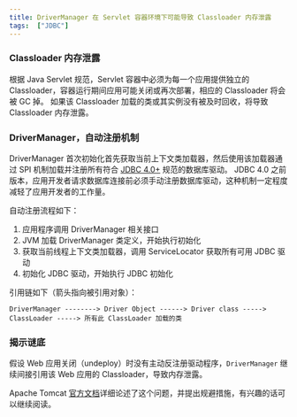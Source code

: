 ```yaml
---
title: DriverManager 在 Servlet 容器环境下可能导致 Classloader 内存泄露
tags:  ["JDBC"]
---
```



### Classloader 内存泄露
根据 Java Servlet 规范，Servlet 容器中必须为每一个应用提供独立的 Classloader，容器运行期间应用可能关闭或再次部署，相应的 Classloader 将会被 GC 掉。
如果该 Classloader 加载的类或其实例没有被及时回收，将导致 Classloader 内存泄露。


### DriverManager，自动注册机制
DriverManager 首次初始化首先获取当前上下文类加载器，然后使用该加载器通过 SPI 机制加载并注册所有符合 [JDBC 4.0+](https://docs.oracle.com/javadb/10.8.3.0/ref/rrefjdbc4_0summary.html) 规范的数据库驱动。
JDBC 4.0 之前版本，应用开发者请求数据库连接前必须手动注册数据库驱动，这种机制一定程度减轻了应用开发者的工作量。

自动注册流程如下：

1. 应用程序调用 DriverManager 相关接口
2. JVM 加载 DriverManager 类定义，开始执行初始化
3. 获取当前线程上下文类加载器，调用 ServiceLocator 获取所有可用 JDBC 驱动
4. 初始化 JDBC 驱动，开始执行 JDBC 初始化

引用链如下（箭头指向被引用对象）：

```
DriverManager --------> Driver Object ------> Driver class -----> ClassLoader -----> 所有此 ClassLoader 加载的类
```

### 揭示谜底

假设 Web 应用关闭（undeploy）时没有主动反注册驱动程序，`DriverManager` 继续间接引用该 Web 应用的 Classloader，导致内存泄露。

Apache Tomcat [官方文档](http://tomcat.apache.org/tomcat-9.0-doc/jndi-datasource-examples-howto.html#DriverManager,_the_service_provider_mechanism_and_memory_leaks)详细论述了这个问题，并提出规避措施，有兴趣的话可以继续阅读。



